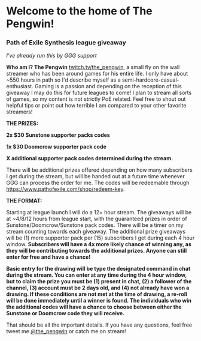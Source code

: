 # Welcome to the home of The Pengwin!

### Path of Exile Synthesis league giveaway

*I've already run this by GGG support*

**Who am I? The Pengwin** [twitch.tv/the_pengwin](www.twitch.tv/the_pengwin), a small fly on the wall streamer who has been around games for his entire life. I only have about ~550 hours in path so I'd describe myself as a semi-hardcore-casual-enthusiast. Gaming is a passion and depending on the reception of this giveaway I may do this for future leagues to come! I plan to stream all sorts of games, so my content is not strictly PoE related. Feel free to shout out helpful tips or point out how terrible I am compared to your other favorite streamers!


**THE PRIZES:**

**2x $30 Sunstone supporter packs codes**

**1x $30 Doomcrow supporter pack code**

**X additional supporter pack codes determined during the stream.**

There will be additional prizes offered depending on how many subscribers I get during the stream, but will be handed out at a future time whenever GGG can process the order for me. The codes will be redeemable through https://www.pathofexile.com/shop/redeem-key.



**THE FORMAT:**

Starting at league launch I will do a 12+ hour stream. The giveaways will be at ~4/8/12 hours from league start, with the guaranteed prizes in order of Sunstone/Doomcrow/Sunstone pack codes. There will be a timer on my stream counting towards each giveaway. The additional prize giveaways will be (1) more supporter pack per (15) subscribers I get during each 4 hour window. **Subscribers will have a 4x more likely chance of winning any, as they will be contributing towards the additional prizes. Anyone can still enter for free and have a chance!**

**Basic entry for the drawing will be type the designated command in chat during the stream. You can enter at any time during the 4 hour window, but to claim the prize you must be (1) present in chat, (2) a follower of the channel, (3) account must be 2 days old, and (4) not already have won a drawing. If these conditions are not met at the time of drawing, a re-roll will be done immediately until a winner is found. The individuals who win the additional codes will have a chance to choose between either the Sunstone or Doomcrow code they will receive.**


That should be all the important details. If you have any questions, feel free tweet me [@the_pengwin](https://twitter.com/the_pengwin) or catch me on stream!


